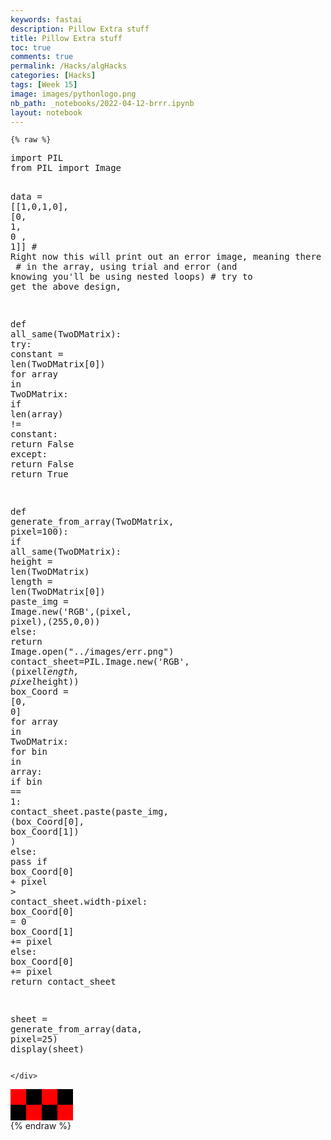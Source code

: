 ```yaml
---
keywords: fastai
description: Pillow Extra stuff
title: Pillow Extra stuff
toc: true
comments: true
permalink: /Hacks/algHacks
categories: [Hacks]
tags: [Week 15]
image: images/pythonlogo.png
nb_path: _notebooks/2022-04-12-brrr.ipynb
layout: notebook
---
```


<!--
#################################################
### THIS FILE WAS AUTOGENERATED! DO NOT EDIT! ###
#################################################
# file to edit: _notebooks/2022-04-12-brrr.ipynb
-->

<div class="container" id="notebook-container">
        
    {% raw %}
    
<div class="cell border-box-sizing code_cell rendered">
<div class="input">

<div class="inner_cell">
    <div class="input_area">
<div class=" highlight hl-ipython3"><pre><span></span><span class="kn">import</span> <span class="nn">PIL</span>
<span class="kn">from</span> <span class="nn">PIL</span> <span class="kn">import</span> <span class="n">Image</span>


<span class="n">data</span> <span class="o">=</span> <span class="p">[[</span><span class="mi">1</span><span class="p">,</span><span class="mi">0</span><span class="p">,</span><span class="mi">1</span><span class="p">,</span><span class="mi">0</span><span class="p">],</span> <span class="p">[</span><span class="mi">0</span><span class="p">,</span> <span class="mi">1</span><span class="p">,</span> <span class="mi">0</span> <span class="p">,</span> <span class="mi">1</span><span class="p">]]</span> <span class="c1"># Right now this will print out an error image, meaning there is an error </span>
<span class="c1"># in the array, using trial and error (and knowing you&#39;ll be using nested loops)</span>
<span class="c1"># try to get the above design,</span>

<span class="k">def</span> <span class="nf">all_same</span><span class="p">(</span><span class="n">TwoDMatrix</span><span class="p">):</span>
    <span class="k">try</span><span class="p">:</span>
        <span class="n">constant</span> <span class="o">=</span> <span class="nb">len</span><span class="p">(</span><span class="n">TwoDMatrix</span><span class="p">[</span><span class="mi">0</span><span class="p">])</span>
        <span class="k">for</span> <span class="n">array</span> <span class="ow">in</span> <span class="n">TwoDMatrix</span><span class="p">:</span>
            <span class="k">if</span> <span class="nb">len</span><span class="p">(</span><span class="n">array</span><span class="p">)</span> <span class="o">!=</span> <span class="n">constant</span><span class="p">:</span>
                <span class="k">return</span> <span class="kc">False</span>
    <span class="k">except</span><span class="p">:</span>
        <span class="k">return</span> <span class="kc">False</span>
    <span class="k">return</span> <span class="kc">True</span>

<span class="k">def</span> <span class="nf">generate_from_array</span><span class="p">(</span><span class="n">TwoDMatrix</span><span class="p">,</span> <span class="n">pixel</span><span class="o">=</span><span class="mi">100</span><span class="p">):</span>
    <span class="k">if</span> <span class="n">all_same</span><span class="p">(</span><span class="n">TwoDMatrix</span><span class="p">):</span>
        <span class="n">height</span> <span class="o">=</span> <span class="nb">len</span><span class="p">(</span><span class="n">TwoDMatrix</span><span class="p">)</span>
        <span class="n">length</span> <span class="o">=</span> <span class="nb">len</span><span class="p">(</span><span class="n">TwoDMatrix</span><span class="p">[</span><span class="mi">0</span><span class="p">])</span>
        <span class="n">paste_img</span> <span class="o">=</span> <span class="n">Image</span><span class="o">.</span><span class="n">new</span><span class="p">(</span><span class="s1">&#39;RGB&#39;</span><span class="p">,(</span><span class="n">pixel</span><span class="p">,</span> <span class="n">pixel</span><span class="p">),(</span><span class="mi">255</span><span class="p">,</span><span class="mi">0</span><span class="p">,</span><span class="mi">0</span><span class="p">))</span>
    <span class="k">else</span><span class="p">:</span>
        <span class="k">return</span> <span class="n">Image</span><span class="o">.</span><span class="n">open</span><span class="p">(</span><span class="s2">&quot;../images/err.png&quot;</span><span class="p">)</span>
    <span class="n">contact_sheet</span><span class="o">=</span><span class="n">PIL</span><span class="o">.</span><span class="n">Image</span><span class="o">.</span><span class="n">new</span><span class="p">(</span><span class="s1">&#39;RGB&#39;</span><span class="p">,</span> <span class="p">(</span><span class="n">pixel</span><span class="o">*</span><span class="n">length</span><span class="p">,</span> <span class="n">pixel</span><span class="o">*</span><span class="n">height</span><span class="p">))</span>
    <span class="n">box_Coord</span> <span class="o">=</span> <span class="p">[</span><span class="mi">0</span><span class="p">,</span> <span class="mi">0</span><span class="p">]</span>
    <span class="k">for</span> <span class="n">array</span> <span class="ow">in</span> <span class="n">TwoDMatrix</span><span class="p">:</span>
        <span class="k">for</span> <span class="nb">bin</span> <span class="ow">in</span> <span class="n">array</span><span class="p">:</span>
            <span class="k">if</span> <span class="nb">bin</span> <span class="o">==</span> <span class="mi">1</span><span class="p">:</span>
                <span class="n">contact_sheet</span><span class="o">.</span><span class="n">paste</span><span class="p">(</span><span class="n">paste_img</span><span class="p">,</span> <span class="p">(</span><span class="n">box_Coord</span><span class="p">[</span><span class="mi">0</span><span class="p">],</span>  <span class="n">box_Coord</span><span class="p">[</span><span class="mi">1</span><span class="p">])</span> <span class="p">)</span>
            <span class="k">else</span><span class="p">:</span>
                <span class="k">pass</span>
            <span class="k">if</span> <span class="n">box_Coord</span><span class="p">[</span><span class="mi">0</span><span class="p">]</span> <span class="o">+</span> <span class="n">pixel</span> <span class="o">&gt;</span> <span class="n">contact_sheet</span><span class="o">.</span><span class="n">width</span><span class="o">-</span><span class="n">pixel</span><span class="p">:</span>
                <span class="n">box_Coord</span><span class="p">[</span><span class="mi">0</span><span class="p">]</span> <span class="o">=</span> <span class="mi">0</span>
                <span class="n">box_Coord</span><span class="p">[</span><span class="mi">1</span><span class="p">]</span> <span class="o">+=</span> <span class="n">pixel</span>
            <span class="k">else</span><span class="p">:</span>
                <span class="n">box_Coord</span><span class="p">[</span><span class="mi">0</span><span class="p">]</span> <span class="o">+=</span> <span class="n">pixel</span>
    <span class="k">return</span> <span class="n">contact_sheet</span>

<span class="n">sheet</span> <span class="o">=</span> <span class="n">generate_from_array</span><span class="p">(</span><span class="n">data</span><span class="p">,</span> <span class="n">pixel</span><span class="o">=</span><span class="mi">25</span><span class="p">)</span>
<span class="n">display</span><span class="p">(</span><span class="n">sheet</span><span class="p">)</span>
</pre></div>

    </div>
</div>
</div>

<div class="output_wrapper">
<div class="output">

<div class="output_area">



<div class="output_png output_subarea ">
<img src="data:image/png;base64,iVBORw0KGgoAAAANSUhEUgAAAGQAAAAyCAIAAAAlV+npAAAAkklEQVR4nO3ZwQkAIQwAQbX/nu9qWMhDZKaAEJb8sr81Zs+NunOrMzfqfWIFYgViBWIFYgViBWIFYgViBWIFYgViBWIFYgViBWIFYgViBWIFYgViBWIFYgWDL8hLP6ODW7msQKxArECsQKxArECsQKxArECsQKxArECsQKxArECsQKxArECsQKxArECsQKxArOAHHlsEYqOuCyQAAAAASUVORK5CYII="
>
</div>

</div>

</div>
</div>

</div>
    {% endraw %}

</div>
 

